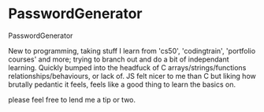 # PasswordGenerator
PasswordGenerator

New to programming, taking stuff I learn from 'cs50', 'codingtrain', 'portfolio courses' and more; trying to branch out and do a bit of independant learning. Quickly bumped into the headfuck of C arrays/strings/functions relationships/behaviours, or lack of. JS felt nicer to me than C but liking how brutally pedantic it feels, feels like a good thing to learn the basics on.

please feel free to lend me a tip or two.
